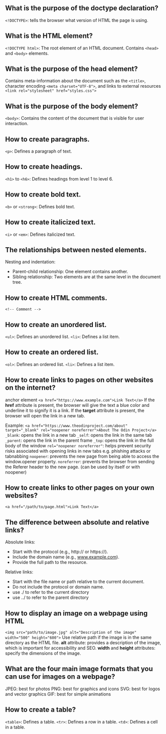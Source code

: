 ## What is the purpose of the doctype declaration?
`<!DOCTYPE>`: tells the browser what version of HTML the page is using.

## What is the HTML element?
`<!DOCTYPE html>`: The root element of an HTML document.
Contains `<head>` and `<body>` elements.


## What is the purpose of the head element?
Contains meta-information about the document such as the `<title>`, character encoding `<meta charset="UTF-8">`, and links to external resources `<link rel="stylesheet" href="styles.css">`

## What is the purpose of the body element?
`<body>`: Contains the content of the document that is visible for user interaction.

## How to create paragraphs.
`<p>`: Defines a paragraph of text.

## How to create headings.
`<h1>` to `<h6>`: Defines headings from level 1 to level 6.

## How to create bold text.
`<b>` or `<strong>`: Defines bold text.

## How to create italicized text.
`<i>` or `<em>`: Defines italicized text.

## The relationships between nested elements.
Nesting and indentation:
- Parent-child relationship: One element contains another.
- Sibling relationship: Two elements are at the same level in the document tree.

## How to create HTML comments.
`<!-- Comment -->`

## How to create an unordered list.
`<ul>`: Defines an unordered list.
`<li>`: Defines a list item.

## How to create an ordered list.
`<ol>`: Defines an ordered list.
`<li>`: Defines a list item.

## How to create links to pages on other websites on the internet?
anchor element <a>
`<a href="https://www.example.com">Link Text</a>`
If the **href** attribute is present, the browser will give the text a blue color and underline it to signify it is a link.
If the **target** attribute is present, the browser will open the link in a new tab.

Example:
`<a href="https://www.theodinproject.com/about" target="_blank" rel="noopener noreferrer">About The Odin Project</a>`
    `_blank`: opens the link in a new tab
    `_self`: opens the link in the same tab
    `_parent`: opens the link in the parent frame
    `_top`: opens the link in the full body of the window
    `rel="noopener noreferrer"`: helps prevent security risks associated with opening links in new tabs e.g. phishing attacks or tabnabbing
    `noopener`: prevents the new page from being able to access the window.opener property.
    `noreferrer`: prevents the browser from sending the Referer header to the new page. (can be used by itself or with noopener)

## How to create links to other pages on your own websites?
`<a href="/path/to/page.html">Link Text</a>`

## The difference between absolute and relative links?
Absolute links:
- Start with the protocol (e.g., http:// or https://).
- Include the domain name (e.g., www.example.com).
- Provide the full path to the resource.

Relative links:
- Start with the file name or path relative to the current document.
- Do not include the protocol or domain name.
- use ./ to refer to the current directory
- use ../ to refer to the parent directory


## How to display an image on a webpage using HTML
`<img src="path/to/image.jpg" alt="Description of the image" width="500" height="600">`
Use relative path if the image is in the same directory as the HTML file.
**alt** attribute: provides a description of the image, which is important for accessibility and SEO.
**width** and **height** attributes: specify the dimensions of the image.

## What are the four main image formats that you can use for images on a webpage?

JPEG: best for photos
PNG: best for graphics and icons
SVG: best for logos and vector graphics
GIF: best for simple animations

## How to create a table?
`<table>`: Defines a table.
`<tr>`: Defines a row in a table.
`<td>`: Defines a cell in a table.
